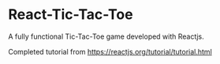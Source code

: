 # React-Tic-Tac-Toe

A fully functional Tic-Tac-Toe game developed with Reactjs.

Completed tutorial from https://reactjs.org/tutorial/tutorial.html
